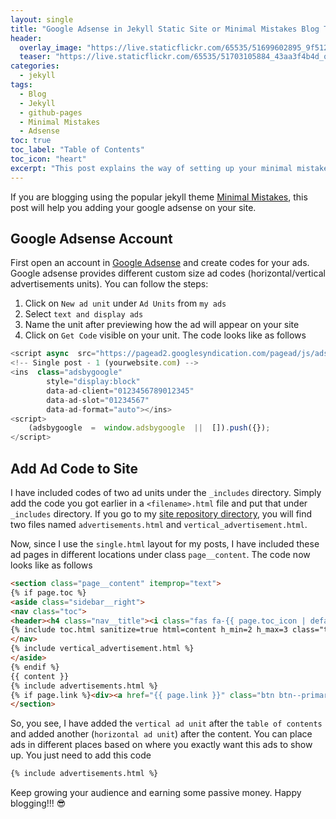```yaml
---
layout: single
title: "Google Adsense in Jekyll Static Site or Minimal Mistakes Blog Theme"
header:
  overlay_image: "https://live.staticflickr.com/65535/51699602895_9f512e632d_o.png"
  teaser: "https://live.staticflickr.com/65535/51703105884_43aa3f4b4d_o.png"
categories:
  - jekyll
tags:
  - Blog
  - Jekyll
  - github-pages
  - Minimal Mistakes
  - Adsense
toc: true
toc_label: "Table of Contents"
toc_icon: "heart"
excerpt: "This post explains the way of setting up your minimal mistakes theme blog so that you can optimize your site using Google Adsense."
---
```





If you are blogging using the popular jekyll theme [Minimal Mistakes](https://github.com/mmistakes/minimal-mistakes), this post will help you adding your google adsense on your site.


## Google Adsense Account

First open an account in [Google Adsense](https://www.google.com/adsense/start/) and create codes for your ads. Google adsense provides different custom size ad codes (horizontal/vertical advertisements units). You can follow the steps:

1. Click on `New ad unit` under `Ad Units` from `my ads`
2. Select `text and display ads`
3. Name the unit after previewing how the ad will appear on your site
4. Click on `Get Code` visible on your unit. The code looks like as follows
```js
<script async  src="https://pagead2.googlesyndication.com/pagead/js/adsbygoogle.js"></script>  
<!-- Single post - 1 (yourwebsite.com) -->  
<ins  class="adsbygoogle"  
		style="display:block"  
		data-ad-client="0123456789012345"  
		data-ad-slot="01234567"  
		data-ad-format="auto"></ins>  
<script>  
	(adsbygoogle  =  window.adsbygoogle  ||  []).push({});  
</script>
```

## Add Ad Code to Site
 
I have included codes of two ad units under the `_includes` directory. Simply add the code you got earlier in a `<filename>.html` file and put that under `_includes` directory. If you go to my [site repository directory](https://github.com/shantoroy/shantoroy.github.io/tree/master/_includes), you will find two files named `advertisements.html` and `vertical_advertisement.html`.

Now, since I use the `single.html` layout for my posts, I have included these ad pages in different locations under class `page__content`. The code now looks like as follows

```html
<section class="page__content" itemprop="text">
{% if page.toc %}
<aside class="sidebar__right">
<nav class="toc">
<header><h4 class="nav__title"><i class="fas fa-{{ page.toc_icon | default: 'file-text' }}"></i> {{ page.toc_label | default: site.data.ui-text[site.locale].toc_label }}</h4></header>
{% include toc.html sanitize=true html=content h_min=2 h_max=3 class="toc__menu" %}
</nav>
{% include vertical_advertisement.html %}
</aside>
{% endif %}
{{ content }}
{% include advertisements.html %}
{% if page.link %}<div><a href="{{ page.link }}" class="btn btn--primary">{{ site.data.ui-text[site.locale].ext_link_label | default: "Direct Link" }}</a></div>{% endif %}
</section>
```

So, you see, I have added the `vertical ad unit` after the `table of contents` and added another (`horizontal ad unit`) after the content. You can place ads in different places based on where you exactly want this ads to show up. You just need to add this code

```markdown
{% include advertisements.html %}
```

Keep growing your audience and earning some passive money. 
Happy blogging!!! :sunglasses:
<!--stackedit_data:
eyJoaXN0b3J5IjpbMTYzODY2NDk0Ml19
-->